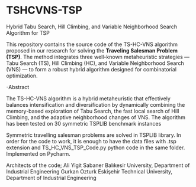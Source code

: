 # TSHCVNS-TSP
Hybrid Tabu Search, Hill Climbing, and Variable Neighborhood Search Algorithm for TSP

This repository contains the source code of the TS-HC-VNS algorithm proposed in our research for solving the **Traveling Salesman Problem (TSP)**. The method integrates three well-known metaheuristic strategies — Tabu Search (TS), Hill Climbing (HC), and Variable Neighborhood Search (VNS) — to form a robust hybrid algorithm designed for combinatorial optimization.

-Abstract

The TS-HC-VNS algorithm is a hybrid metaheuristic that effectively balances intensification and diversification by dynamically combining the memory-based exploration of Tabu Search, the fast local search of Hill Climbing, and the adaptive neighborhood changes of VNS. The algorithm has been tested on 30 symmetric TSPLIB benchmark instances 

Symmetric travelling salesman problems are solved in TSPLIB library. In order for the code to work, it is enough to have the data files with .tsp extension and TS_HC_VNS_TSP_Code.py python code in the same folder. Implemented on Pycharm. 

Architects of the code; 
Ali Yigit Sabaner Balıkesir University, Department of Industrial Engineering
Gurkan Ozturk Eskişehir Technical University, Department of Industrial Engineering
